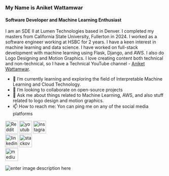 ### My Name is Aniket Wattamwar
#### Software Developer and Machine Learning Enthusiast

I am an SDE II at Lumen Technologies based in Denver. I completed my masters from California State University, Fullerton in 2024. I worked as a software engineer working at HSBC for 2 years. I have a keen interest in machine learning and data science. I have worked on full-stack development with machine learning using Flask, Django, and AWS. I also do Logo Designing and Motion Graphics. I love creating content both technical and non-technical, so I have a Technical YouTube channel - [Aniket Wattamwar](https://www.youtube.com/@aniketwattamwar).

- 🌱 I’m currently learning and exploring the field of Interpretable Machine Learning and Cloud Technology. 
- 👯 I’m looking to collaborate on open-source projects 
- 💬 Ask me about things related to Machine Learning, AWS, and also stuff related to logo design and motion graphics. 
- 📫 How to reach me: Yon can ping me on any of the social media platforms 


[<img src='https://cdn.jsdelivr.net/npm/simple-icons@3.0.1/icons/reddit.svg' alt='Reddit' height='40'>](https://www.reddit.com/user/https://www.reddit.com/user/aniket_wattamwar) [<img src='https://cdn.jsdelivr.net/npm/simple-icons@3.0.1/icons/youtube.svg' alt='youtube' height='40'>](https://www.youtube.com/channel/UC0ZCXAvGOg5fDyw0Xu-_PCw) 
[<img src='https://cdn.jsdelivr.net/npm/simple-icons@3.0.1/icons/instagram.svg' alt='instagram' height='40'>](https://www.instagram.com/https://www.instagram.com/__.jerrry.__//)  
[<img src='https://cdn.jsdelivr.net/npm/simple-icons@3.0.1/icons/linkedin.svg' alt='linkedin' height='40'>](https://www.linkedin.com/in/aniket-wattamwar-0a6658139/) 
[<img src='https://cdn.jsdelivr.net/npm/simple-icons@3.0.1/icons/stackoverflow.svg' alt='stackoverflow' height='40'>](https://stackoverflow.com/users/https://stackoverflow.com/users/11910006/aniketwattamwar)  
[<img src='https://cdn.jsdelivr.net/npm/simple-icons@3.0.1/icons/medium.svg' alt='medium' height='40'>](https://aniket-wattamwar.medium.com/)  


![enter image description here](https://github-readme-stats.vercel.app/api?username=aniketwattamwar&&show_icons=true&title_color=ffffff&icon_color=f1c40f&text_color=ffffff&bg_color=151515)

